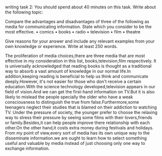 writing 
task 2:
You should spend about 40 minutes on this task.
Write about the following topic:

Compare the advantages and disadvantages of three of the following as media for communicating information.
State which you consider to be the most effective.
• comics
• books
• radio
• television
• film
• theatre

Give reasons for your answer and include any relevant examples from your own knowledge or experience.
Write at least 250 words.

   The proliferation of media choices,there are three media that are most effective in my consideration in this list, 
books,television,film respectively.
   It is universally acknowledged that reading books is thought as a traditional way to absorb a vast amount of 
knowledge in our normal life.In addition,keeping reading is beneficial to help us think and communicate deeply.However,
it's not easier for those who don't receive a certain education.With the science technology developed,television appears 
in our field of vision.And we can get the first-hand information on TV.But it is also likely to mislead the people 
specially the older who have a weak consciousness to distinguish the true from false.Furthermore,some teenagers neglect 
their studies that is blamed on their addiction to watching TV.
    Under the pressure of society, the younger prefer to choose the relaxing way to stress their pressure by seeing some
films with their lovers,friends or family.Besides,it can help people improve there relationship with each other.On the 
other hand,it costs extra money during festivals and holidays.
    From my point of view,every sort of media has its own unique way to the disseminate information.we are ought to 
learn how to select something useful and valuable by media instead of just choosing only one way to exchange information.


